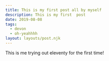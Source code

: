 ```yaml
---
title: This is my first post all by myself
description: This is my first  post
date: 2019-08-08
tags:
  - devon
  - oh-yeahhhh
layout: layouts/post.njk
---
```

This is me trying out eleventy for the first time!